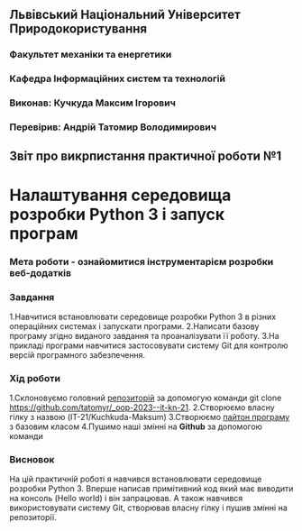 ## Львівський Національний Університет Природокористування 
### Факультет механіки та енергетики 
### Кафедра Інформаційних систем та технологій

### Виконав: Кучкуда Максим Ігорович
### Перевірив: Андрій Татомир Володимирович

## Звіт про викрпистання практичної роботи №1
# Налаштування середовища розробки Python 3 і запуск програм

### Мета роботи - ознайомитися інструментарієм розробки веб-додатків

### Завдання
1.Навчитися встановлювати середовище розробки Python 3 в різних операційних системах і запускати програми.
2.Написати базову програму згідно виданого завдання та проаналізувати її роботу.
3.На прикладі програми навчитися застосовувати систему Git для контролю версій програмного забезпечення. 

### Хід роботи
1.Склоновуємо головний [репозиторій](https://github.com/tatomyr/_oop-2023--it-kn-21) за допомогую команди git clone https://github.com/tatomyr/_oop-2023--it-kn-21.
2.Створюємо власну гілку з назвою (IT-21/Kuchkuda-Maksum)
3.Створюємо [пайтон програму](/.lab-1.py) з базовим класом 
4.Пушимо наші змінні на **Github** за допомогою команди 

### Висновок 
На цій практичній роботі я навчився встановлювати середовище розробки Python 3. Вперше написав примітивний код який має виводити на консоль (Hello world) і він запрацював. А також навчився використовувати систему Git, створював власну гілку і пушив змінні на репозиторії.

